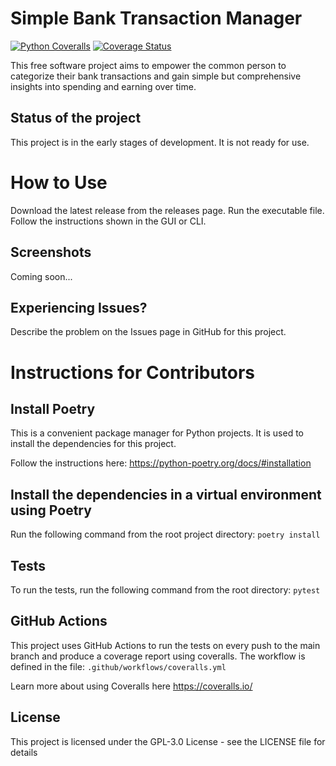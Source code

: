 # Simple Bank Transaction Manager
[![Python Coveralls](https://github.com/zhuberty/simple-bank-transaction-manager/actions/workflows/coveralls.yml/badge.svg)](https://github.com/zhuberty/simple-bank-transaction-manager/actions/workflows/coveralls.yml) [![Coverage Status](https://coveralls.io/repos/github/zhuberty/simple-bank-transaction-manager/badge.svg?branch=main)](https://coveralls.io/github/zhuberty/simple-bank-transaction-manager?branch=main)

This free software project aims to empower the common person to categorize their bank transactions and gain simple but comprehensive insights into spending and earning over time.

## Status of the project
This project is in the early stages of development. It is not ready for use.

# How to Use
Download the latest release from the releases page. Run the executable file. Follow the instructions shown in the GUI or CLI.

## Screenshots
Coming soon...

## Experiencing Issues?
Describe the problem on the Issues page in GitHub for this project.

# Instructions for Contributors
## Install Poetry
This is a convenient package manager for Python projects. It is used to install the dependencies for this project.

Follow the instructions here: https://python-poetry.org/docs/#installation


## Install the dependencies in a virtual environment using Poetry
Run the following command from the root project directory:
```poetry install```

## Tests
To run the tests, run the following command from the root directory:
```pytest```

## GitHub Actions
This project uses GitHub Actions to run the tests on every push to the main branch and produce a coverage report using coveralls. The workflow is defined in the file: ```.github/workflows/coveralls.yml```

Learn more about using Coveralls here https://coveralls.io/

## License
This project is licensed under the GPL-3.0 License - see the LICENSE file for details